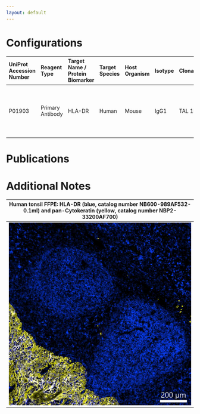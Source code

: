 ```yaml
---
layout: default
---
```


# Configurations

| UniProt Accession Number   | Reagent Type     | Target Name / Protein Biomarker   | Target Species   | Host Organism   | Isotype   | Clonality   | Vendor            | Catalog Number       | Conjugate   | RRID   | Availability   | Method                 | Tissue Preservation   | Target Tissue   | Tissue State   | Detergent         | Antigen Retrieval Conditions                                       | Dye Inactivation Conditions   | Recommend   | Agree                                                        | Disagree   | Contributor                                                  | Notes   |
|:---------------------------|:-----------------|:----------------------------------|:-----------------|:----------------|:----------|:------------|:------------------|:---------------------|:------------|:-------|:---------------|:-----------------------|:----------------------|:----------------|:---------------|:------------------|:-------------------------------------------------------------------|:------------------------------|:------------|:-------------------------------------------------------------|:-----------|:-------------------------------------------------------------|:--------|
| P01903                     | Primary Antibody | HLA-DR                            | Human            | Mouse           | IgG1      | TAL 1B5     | Novus Biologicals | NB600-989AF532-0.1ml | AF532       | NA     | Stock          | Multiplexed 2D Imaging | FFPE                  | Tonsil          | NA             | 0.3% Triton-X-100 | pH 9.5 for 15 minutes in a pressure cooker (Borg Decloaker BD1000) | NA                            | Yes         | [0000-0001-9561-4256](https://orcid.org/0000-0001-9561-4256) | NA         | [0000-0001-9561-4256](https://orcid.org/0000-0001-9561-4256) |         |

# Publications



# Additional Notes

<a name="notes"></a>


| Human tonsil FFPE: HLA-DR (blue, catalog number NB600-989AF532-0.1ml) and pan-Cytokeratin (yellow, catalog number NBP2-33200AF700) |
|:-------:|
| ![](Human_tonsil_FFPE_HLADR_AF532_NB600-989AF532-0.1ml_pan_cytokeratin_AF700_NBP2-33200AF700.jpg) |

